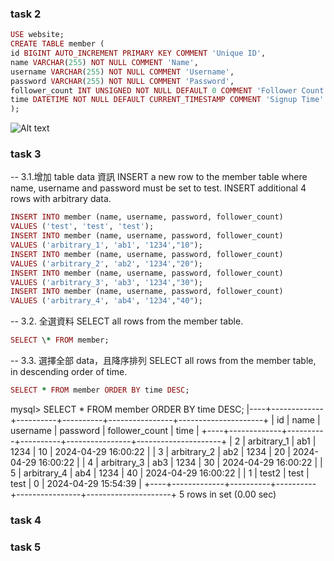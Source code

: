 ### task 2

```ruby
USE website;
CREATE TABLE member (
id BIGINT AUTO_INCREMENT PRIMARY KEY COMMENT 'Unique ID',
name VARCHAR(255) NOT NULL COMMENT 'Name',
username VARCHAR(255) NOT NULL COMMENT 'Username',
password VARCHAR(255) NOT NULL COMMENT 'Password',
follower_count INT UNSIGNED NOT NULL DEFAULT 0 COMMENT 'Follower Count',
time DATETIME NOT NULL DEFAULT CURRENT_TIMESTAMP COMMENT 'Signup Time'
);
```

<!-- RaphaFang.github.io/w5_MySQL/img/DESCRIBE_member.png -->

![Alt text](/RaphaFang.github.io/w5_MySQL/img/DESCRIBE_member.jpg?raw=true "Optional Title")

### task 3

-- 3.1.增加 table data 資訊
INSERT a new row to the member table where name, username and password must be set to test. INSERT additional 4 rows with arbitrary data.

```ruby
INSERT INTO member (name, username, password, follower_count)
VALUES ('test', 'test', 'test');
INSERT INTO member (name, username, password, follower_count)
VALUES ('arbitrary_1', 'ab1', '1234',"10");
INSERT INTO member (name, username, password, follower_count)
VALUES ('arbitrary_2', 'ab2', '1234',"20");
INSERT INTO member (name, username, password, follower_count)
VALUES ('arbitrary_3', 'ab3', '1234',"30");
INSERT INTO member (name, username, password, follower_count)
VALUES ('arbitrary_4', 'ab4', '1234',"40");
```

-- 3.2. 全選資料
SELECT all rows from the member table.

```ruby
SELECT \* FROM member;
```

-- 3.3. 選擇全部 data，且降序排列
SELECT all rows from the member table, in descending order of time.

```ruby
SELECT * FROM member ORDER BY time DESC;
```

mysql> SELECT \* FROM member ORDER BY time DESC;
|----+-------------+----------+----------+----------------+---------------------+
| id | name | username | password | follower_count | time |
+----+-------------+----------+----------+----------------+---------------------+
| 2 | arbitrary_1 | ab1 | 1234 | 10 | 2024-04-29 16:00:22 |
| 3 | arbitrary_2 | ab2 | 1234 | 20 | 2024-04-29 16:00:22 |
| 4 | arbitrary_3 | ab3 | 1234 | 30 | 2024-04-29 16:00:22 |
| 5 | arbitrary_4 | ab4 | 1234 | 40 | 2024-04-29 16:00:22 |
| 1 | test2 | test | test | 0 | 2024-04-29 15:54:39 |
+----+-------------+----------+----------+----------------+---------------------+
5 rows in set (0.00 sec)

### task 4

### task 5
